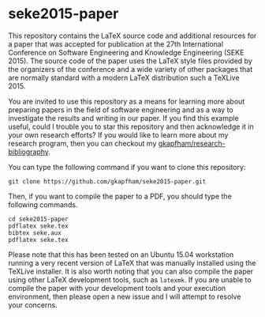 # seke2015-paper

This repository contains the LaTeX source code and additional resources for a paper that was accepted for publication at
the 27th International Conference on Software Engineering and Knowledge Engineering (SEKE 2015). The source code of the
paper uses the LaTeX style files provided by the organizers of the conference and a wide variety of other packages that
are normally standard with a modern LaTeX distribution such a TeXLive 2015.

You are invited to use this repository as a means for learning more about preparing papers in the field of software
engineering and as a way to investigate the results and writing in our paper. If you find this example useful, could I
trouble you to star this repository and then acknowledge it in your own research efforts? If you would like to learn
more about my research program, then you can checkout my
[gkapfham/research-bibliography](https://github.com/gkapfham/research-bibliography).

You can type the following command if you want to clone this repository:

```shell
git clone https://github.com/gkapfham/seke2015-paper.git
```

Then, if you want to compile the paper to a PDF, you should type the following commands.

```shell
cd seke2015-paper
pdflatex seke.tex
bibtex seke.aux
pdflatex seke.tex
```

Please note that this has been tested on an Ubuntu 15.04 workstation running a very recent version of LaTeX that was
manually installed using the TeXLive installer.  It is also worth noting that you can also compile the paper using other
LaTeX development tools, such as `latexmk`. If you are unable to compile the paper with your development tools and your
execution environment, then please open a new issue and I will attempt to resolve your concerns.
